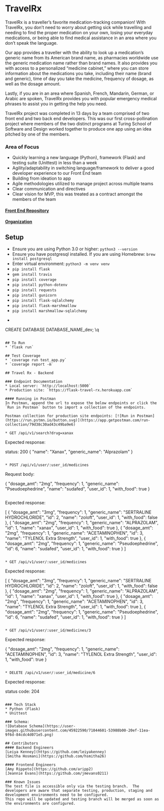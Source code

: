 # TravelRx

TravelRx is a traveller’s favorite medication-tracking companion! With TravelRx, you don’t need to worry about getting sick while travelling and needing to find the proper medication on your own, losing your everyday medications, or being able to find medical assistance in an area where you don’t speak the language. 

Our app provides a traveller with the ability to look up a medication’s generic name from its American brand name, as pharmacies worldwide use the generic medication name rather than brand names.  It also provides you with access to a personalized “medicine cabinet,” where you can store information about the medications you take, including their name (brand and generic), time of day you take the medicine, frequency of dosage, as well as the dosage amount.

Lastly, if you are in an area where Spanish, French, Mandarin, German, or Arabic are spoken, TravelRx provides you with popular emergency medical phrases to assist you in getting the help you need.

TravelRx project was completed in 13 days by a team comprised of two front end and two back end developers. This was our first  cross-pollination project where members of the two distinct programs at Turing School of Software and Design worked together to produce one app using an idea pitched by one of the members.

### Area of Focus
* Quickly learning a new language (Python), framework (Flask) and testing suite (Unittest) in less than a week
* Agility/adaptability in switching language/framework to deliver a good developer experience to our Front End team
* Building from ideation to app
* Agile methodologies utilized to manage project across multiple teams
* Clear communication and directives
* Clear vision for MVP, this was treated as a contract amongst the members of the team

#### [Front End Repository](https://github.com/travel-rx/fe-travel-rx)
#### [Organization](https://github.com/travel-rx)

## Setup
* Ensure you are using Python 3.0 or higher: `python3 --version`
* Ensure you have postgresql installed. If you are using Homebrew: `brew install postgresql`
* Enter virtual environment: `python3 -m venv venv`
* `pip install flask`
* `gem install travis`
* `pip install coverage`
* `pip install python-dotenv`
* `pip install requests`
* `pip install gunicorn`
* `pip install flask-sqlalchemy`
* `pip install flask-marshmallow`
* `pip install marshmallow-sqlalchemy`
* ```psql
CREATE DATABASE DATABASE_NAME_dev;
\q
```

## To Run
* `flask run`

## Test Coverage
* `coverage run test_app.py`
* `coverage report -m`

## Travel Rx - Backend

### Endpoint Documentation
* Local server: `http://localhost:5000`
* Production site: `https://flask-travel-rx.herokuapp.com`

#### Running in Postman
In Postman, append the url to expose the below endpoints or click the `Run in Postman` button to import a collection of the endpoints.

Postman collection for production site endpoints: [![Run in Postman](https://run.pstmn.io/button.svg)](https://app.getpostman.com/run-collection/79d38c30ad43c49ba9e6)

* GET /api/v1/search?drug=xanax
```
Expected response:

status: 200 
{
   "name": "Xanax",
   "generic_name": "Alprazolam"
}
```

* POST /api/v1/user/:user_id/medicines
```
Request body:

{
  "dosage_amt": "2mg",
  "frequency": 1,
  "generic_name": "Pseudoephedrine",
  "name": "sudafed",
  "user_id": 1,
  "with_food": true
}
```

```
Expected response:

[
  {
    "dosage_amt": "3mg",
    "frequency": 1,
    "generic_name": "SERTRALINE HYDROCHLORIDE",
    "id": 2,
    "name": "zoloft",
    "user_id": 1,
    "with_food": false
  },
  {
    "dosage_amt": "2mg",
    "frequency": 1,
    "generic_name": "ALPRAZOLAM",
    "id": 1,
    "name": "xanax",
    "user_id": 1,
    "with_food": true
  },
  {
    "dosage_amt": "2mg",
    "frequency": 1,
    "generic_name": "ACETAMINOPHEN",
    "id": 3,
    "name": "TYLENOL Extra Strength",
    "user_id": 1,
    "with_food": true
  },
  {
    "dosage_amt": "2mg",
    "frequency": 1,
    "generic_name": "Pseudoephedrine",
    "id": 6,
    "name": "sudafed",
    "user_id": 1,
    "with_food": true
  }
]
```

* GET /api/v1/user/:user_id/medicines
```
Expected response:

[
  {
    "dosage_amt": "3mg",
    "frequency": 1,
    "generic_name": "SERTRALINE HYDROCHLORIDE",
    "id": 2,
    "name": "zoloft",
    "user_id": 1,
    "with_food": false
  },
  {
    "dosage_amt": "2mg",
    "frequency": 1,
    "generic_name": "ALPRAZOLAM",
    "id": 1,
    "name": "xanax",
    "user_id": 1,
    "with_food": true
  },
  {
    "dosage_amt": "2mg",
    "frequency": 1,
    "generic_name": "ACETAMINOPHEN",
    "id": 3,
    "name": "TYLENOL Extra Strength",
    "user_id": 1,
    "with_food": true
  },
  {
    "dosage_amt": "2mg",
    "frequency": 1,
    "generic_name": "Pseudoephedrine",
    "id": 6,
    "name": "sudafed",
    "user_id": 1,
    "with_food": true
  }
]
```

* GET /api/v1/user/:user_id/medicines/3
```
Expected response:

{
    "dosage_amt": "2mg",
    "frequency": 1,
    "generic_name": "ACETAMINOPHEN",
    "id": 3,
    "name": "TYLENOL Extra Strength",
    "user_id": 1,
    "with_food": true
 }
```

* DELETE /api/v1/user/:user_id/medicine/6
```
Expected response:

status code: 204
```

### Tech Stack
* Python (Flask)
* Unittest 

### Schema:
![Database Schema](https://user-images.githubusercontent.com/45922590/71044601-53988b00-20ef-11ea-9f6d-84cdc4d071e5.png)

## Contributors
#### Backend Engineers
[Leiya Kenney](https://github.com/leiyakenney)
[Smitha Hosmani](https://github.com/hsmitha26)

#### Frontend Engineers
[Amy Rippeto](https://github.com/aripp2)
[Jeannie Evans](https://github.com/jmevans0211)

### Known Issues
The test file is accessible only via the testing branch.  The developers are aware that separate testing, production, staging and development environments need to be configured.
This repo will be updated and testing branch will be merged as soon as the environments are configured.
